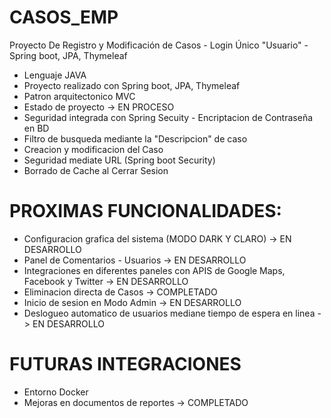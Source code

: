 # CASOS_EMP
Proyecto De Registro y Modificación de Casos - Login Único "Usuario" - Spring boot, JPA, Thymeleaf

- Lenguaje JAVA
- Proyecto realizado con Spring boot, JPA, Thymeleaf
- Patron arquitectonico MVC
- Estado de proyecto -> EN PROCESO
- Seguridad integrada con Spring Secuity - Encriptacion de Contraseña en BD
- Filtro de busqueda mediante la "Descripcion" de caso
- Creacion y modificacion del Caso
- Seguridad mediate URL (Spring boot Security)
- Borrado de Cache al Cerrar Sesion


# PROXIMAS FUNCIONALIDADES:
- Configuracion grafica del sistema (MODO DARK Y CLARO) -> EN DESARROLLO
- Panel de Comentarios - Usuarios -> EN DESARROLLO
- Integraciones en diferentes paneles con APIS de Google Maps, Facebook y Twitter -> EN DESARROLLO
- Eliminacion directa de Casos -> COMPLETADO
- Inicio de sesion en Modo Admin -> EN DESARROLLO
- Deslogueo automatico de usuarios mediane tiempo de espera en linea -> EN DESARROLLO

# FUTURAS INTEGRACIONES
- Entorno Docker
- Mejoras en documentos de reportes -> COMPLETADO
